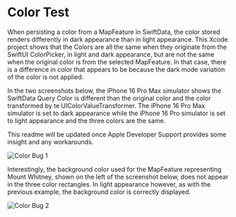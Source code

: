 # Color Test
When persisting a color from a MapFeature in SwiftData, the color stored renders differently in dark appearance than in light appearance. This Xcode project shows that the Colors are all the same when they originate from the SwiftUI ColorPicker, in light and dark appearance, but are not the same when the original color is from the selected MapFeature. In that case, there is a difference in color that appears to be because the dark mode variation of the color is not applied.

In the two screenshots below, the iPhone 16 Pro Max simulator shows the SwiftData Query Color is different than the original color and the color transformed by te UIColorValueTransformer. The iPhone 16 Pro Max simulator is set to dark appearance while the iPhone 16 Pro simulator is set to light appearance and the three colors are the same.

This readme will be updated once Apple Developer Support provides some insight and any workarounds.

![Color Bug 1](https://github.com/user-attachments/assets/c43742a5-b0d4-40f6-b101-0a99fe0b0df4)

Interestingly, the background color used for the MapFeature representing Mount Whitney, shown on the left of the screenshot below, does not appear in the three color rectangles. In light appearance however, as with the previous example, the background color is correctly displayed.

![Color Bug 2](https://github.com/user-attachments/assets/6ad5010e-1242-4446-80aa-a6ad316a3fd2)

